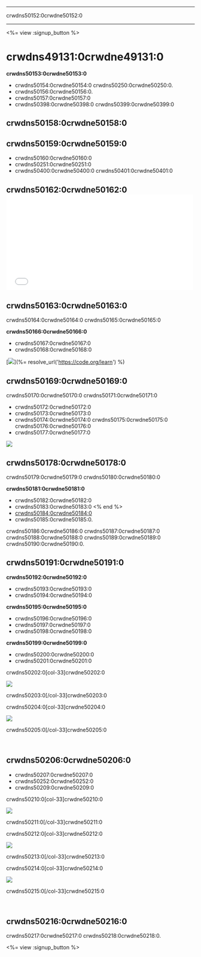 * * *

crwdns50152:0crwdne50152:0

* * *

<%= view :signup_button %>

# crwdns49131:0crwdne49131:0

**crwdns50153:0crwdne50153:0**

  * crwdns50154:0crwdne50154:0 crwdns50250:0crwdne50250:0.
  * crwdns50156:0crwdne50156:0.
  * crwdns50157:0crwdne50157:0
  * crwdns50398:0crwdne50398:0 crwdns50399:0crwdne50399:0

## crwdns50158:0crwdne50158:0

## crwdns50159:0crwdne50159:0

  * crwdns50160:0crwdne50160:0
  * crwdns50251:0crwdne50251:0
  * crwdns50400:0crwdne50400:0 crwdns50401:0crwdne50401:0

## crwdns50162:0crwdne50162:0 <iframe width="500" height="255" src="//www.youtube.com/embed/SrnvvWDm73k" frameborder="0" allowfullscreen></iframe>
## crwdns50163:0crwdne50163:0

crwdns50164:0crwdne50164:0 crwdns50165:0crwdne50165:0

**crwdns50166:0crwdne50166:0**

  * crwdns50167:0crwdne50167:0
  * crwdns50168:0crwdne50168:0

[![](/images/fit-700/tutorials.png)](%= resolve_url('https://code.org/learn') %)

## crwdns50169:0crwdne50169:0

crwdns50170:0crwdne50170:0 crwdns50171:0crwdne50171:0

  * crwdns50172:0crwdne50172:0
  * crwdns50173:0crwdne50173:0
  * crwdns50174:0crwdne50174:0 crwdns50175:0crwdne50175:0 crwdns50176:0crwdne50176:0
  * crwdns50177:0crwdne50177:0 

![](/images/fit-350/group_ipad.jpg)

## crwdns50178:0crwdne50178:0

crwdns50179:0crwdne50179:0 crwdns50180:0crwdne50180:0

**crwdns50181:0crwdne50181:0**

  * crwdns50182:0crwdne50182:0
  * crwdns50183:0crwdne50183:0 <% end %>
  * [crwdns50184:0crwdne50184:0](https://www.youtube.com/watch?v=6XvmhE1J9PY)
  * crwdns50185:0crwdne50185:0.

crwdns50186:0crwdne50186:0 crwdns50187:0crwdne50187:0 crwdns50188:0crwdne50188:0 crwdns50189:0crwdne50189:0 crwdns50190:0crwdne50190:0.

## crwdns50191:0crwdne50191:0

**crwdns50192:0crwdne50192:0**

  * crwdns50193:0crwdne50193:0
  * crwdns50194:0crwdne50194:0

**crwdns50195:0crwdne50195:0**

  * crwdns50196:0crwdne50196:0
  * crwdns50197:0crwdne50197:0
  * crwdns50198:0crwdne50198:0

**crwdns50199:0crwdne50199:0**

  * crwdns50200:0crwdne50200:0
  * crwdns50201:0crwdne50201:0

crwdns50202:0[col-33]crwdne50202:0

![](/images/fit-250/highschoolgirls.jpeg)

crwdns50203:0[/col-33]crwdne50203:0

crwdns50204:0[col-33]crwdne50204:0

![](/images/fit-300/group_ar.jpg)

crwdns50205:0[/col-33]crwdne50205:0

<p style="clear:both">
  &nbsp;
</p>

## crwdns50206:0crwdne50206:0

  * crwdns50207:0crwdne50207:0
  * crwdns50252:0crwdne50252:0
  * crwdns50209:0crwdne50209:0

crwdns50210:0[col-33]crwdne50210:0

![](/images/fit-250/celebrate2.jpeg)

crwdns50211:0[/col-33]crwdne50211:0

crwdns50212:0[col-33]crwdne50212:0

![](/images/fit-260/highlight-certificates.jpg)

crwdns50213:0[/col-33]crwdne50213:0

crwdns50214:0[col-33]crwdne50214:0

![](/images/fit-300/boy-certificate.jpg)

crwdns50215:0[/col-33]crwdne50215:0

<p style="clear:both">
  &nbsp;
</p>

## crwdns50216:0crwdne50216:0

crwdns50217:0crwdne50217:0 crwdns50218:0crwdne50218:0.

<%= view :signup_button %>